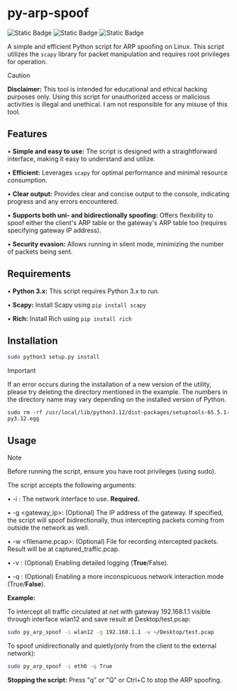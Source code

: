 # py-arp-spoof
![Static Badge](http://ForTheBadge.com/images/badges/made-with-python.svg)
![Static Badge](http://ForTheBadge.com/images/badges/built-with-love.svg)
![Static Badge](https://badgen.net/badge/routers_suffered_during_development/0/green?icon=awesome)

A simple and efficient Python script for ARP spoofing on Linux.  This script utilizes the `scapy` library for packet manipulation and requires root privileges for operation.

> [!CAUTION]
> **Disclaimer:** This tool is intended for educational and ethical hacking purposes only.  Using this script for unauthorized access or malicious activities is illegal and unethical.  I am not responsible for any misuse of this tool.

## Features

• **Simple and easy to use:**  The script is designed with a straightforward interface, making it easy to understand and utilize.

• **Efficient:**  Leverages `scapy` for optimal performance and minimal resource consumption.

• **Clear output:** Provides clear and concise output to the console, indicating progress and any errors encountered.

• **Supports both uni- and bidirectionally spoofing:** Offers flexibility to spoof either the client's ARP table or the gateway's ARP table too (requires specifying gateway IP address).

• **Security evasion:**  Allows running in silent mode, minimizing the number of packets being sent.


## Requirements

• **Python 3.x:** This script requires Python 3.x to run.

• **Scapy:** Install Scapy using `pip install scapy`

• **Rich:** Install Rich using `pip install rich`

## Installation

```sh
sudo python3 setup.py install
```
> [!IMPORTANT]
> If an error occurs during the installation of a new version of the utility, please try deleting the directory mentioned in the example.
> The numbers in the directory name may vary depending on the installed version of Python.
```shell
sudo rm -rf /usr/local/lib/python3.12/dist-packages/setuptools-65.5.1-py3.12.egg
```
  
## Usage
> [!NOTE]
> Before running the script, ensure you have root privileges (using sudo).  

The script accepts the following arguments:

• -i <interface>:  The network interface to use. **Required.**

• -g <gateway_ip>: (Optional) The IP address of the gateway.  If specified, the script will spoof bidirectionally, thus intercepting packets coming from outside the network as well.

• -w <filename.pcap>: (Optional) File for recording intercepted packets.  Result will be at captured_traffic.pcap.

• -v <bool>: (Optional) Enabling detailed logging (<b>True</b>/False).

• -q <bool>: (Optional) Enabling a more inconspicuous network interaction mode (True/<b>False</b>).

**Example:**

To intercept all traffic circulated at net with gateway 192.168.1.1 visible through interface wlan12 and save result at Desktop/test.pcap:

```sh
sudo py_arp_spoof -i wlan12 -g 192.168.1.1 -w ~/Desktop/test.pcap
````
To spoof unidirectionally and quietly(only from the client to the external network):
```sh
sudo py_arp_spoof -i eth0 -q True
```

**Stopping the script:**  Press "q" or "Q" or Ctrl+C to stop the ARP spoofing.
